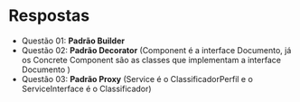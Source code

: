 # Respostas

- Questão 01: **Padrão Builder**
- Questão 02: **Padrão Decorator** (Component é a interface Documento, já os Concrete Component são as classes que implementam a interface Documento )
- Questão 03: **Padrão Proxy** (Service é o ClassificadorPerfil e o ServiceInterface é o Classificador)
